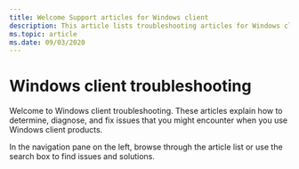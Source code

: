 ```yaml
---
title: Welcome Support articles for Windows client
description: This article lists troubleshooting articles for Windows client products.
ms.topic: article
ms.date: 09/03/2020
---
```

# Windows client troubleshooting

Welcome to Windows client troubleshooting. These articles explain how to determine, diagnose, and fix issues that you might encounter when you use Windows client products.

In the navigation pane on the left, browse through the article list or use the search box to find issues and solutions.